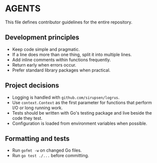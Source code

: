 # AGENTS

This file defines contributor guidelines for the entire repository.

## Development principles
- Keep code simple and pragmatic.
- If a line does more than one thing, split it into multiple lines.
- Add inline comments within functions frequently.
- Return early when errors occur.
- Prefer standard library packages when practical.

## Project decisions
- Logging is handled with `github.com/sirupsen/logrus`.
- Use `context.Context` as the first parameter for functions that perform I/O or long running work.
- Tests should be written with Go's testing package and live beside the code they test.
- Configuration is loaded from environment variables when possible.

## Formatting and tests
- Run `gofmt -w` on changed Go files.
- Run `go test ./...` before committing.
